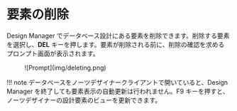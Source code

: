 # 要素の削除

Design Manager でデータベース設計にある要素を削除できます。削除する要素を選択し、**DEL** キーを押します。要素が削除される前に、削除の確認を求めるプロンプト画面が表示されます。
<figure markdown="1">
  ![Prompt](img/deleting.png)
</figure>

!!! note
    データベースをノーツデザイナークライアントで開いていると、Design Manager を終了しても要素表示の自動更新は行われません。F9 キーを押すと、ノーツデザイナーの設計要素のビューを更新できます。